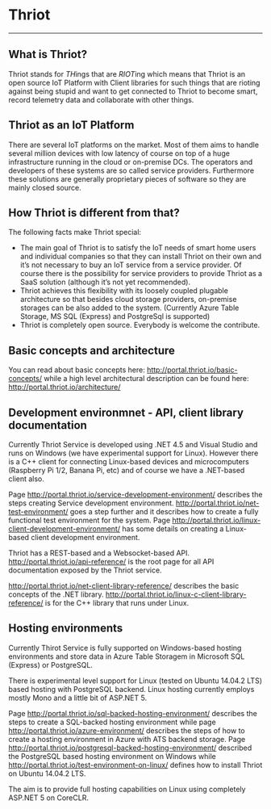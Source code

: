 ﻿# Thriot

---

## What is Thriot?

Thriot stands for *TH*ings that are *RIOT*ing which means that Thriot is an open source IoT Platform with Client libraries for such things that are rioting against being stupid and want to get connected to Thriot to become smart, record telemetry data and collaborate with other things.

## Thriot as an IoT Platform

There are several IoT platforms on the market. Most of them aims to handle several million devices with low latency of course on top of a huge infrastructure running in the cloud or on-premise DCs. The operators and developers of  these systems are so called service providers. Furthermore these solutions are generally proprietary pieces of software so they are mainly closed source.

## How Thriot is different from that?

The following facts make Thriot special:
- The main goal of Thriot is to satisfy the IoT needs of smart home users and individual companies so that they can install Thriot on their own and it’s not necessary to buy an IoT service from a service provider. Of course there is the possibility for service providers to provide Thriot as a SaaS solution (although it’s not yet recommended).
- Thriot achieves this flexibility with its loosely coupled plugable architecture so that besides cloud storage providers, on-premise storages can be also added to the system. (Currently Azure Table Storage, MS SQL (Express) and PostgreSql is supported)
- Thriot is completely open source. Everybody is welcome the contribute. 

## Basic concepts and architecture

You can read about basic concepts here: http://portal.thriot.io/basic-concepts/ while a high level architectural description can be found here: http://portal.thriot.io/architecture/

## Development environmnet - API, client library documentation

Currently Thriot Service is developed using .NET 4.5 and Visual Studio and runs on Windows (we have experimental support for Linux). However there is a C++ client for connecting Linux-based devices and microcomputers (Raspberry Pi 1/2, Banana Pi, etc) and of course we have a .NET-based client also.

Page http://portal.thriot.io/service-development-environment/ describes the steps creating Service development environment. http://portal.thriot.io/net-test-environment/ goes a step further and it describes how to create a fully functional test environment for the system. Page http://portal.thriot.io/linux-client-development-environment/ has some details on creating a Linux-based client development environment. 

Thriot has a REST-based and a Websocket-based API. http://portal.thriot.io/api-reference/ is the root page for all API documentation exposed by the Thriot service.

http://portal.thriot.io/net-client-library-reference/ describes the basic concepts of the .NET library. http://portal.thriot.io/linux-c-client-library-reference/ is for the C++ library that runs under Linux.

## Hosting environments

Currently Thirot Service is fully supported on Windows-based hosting environments and store data in Azure Table Storagem in Microsoft SQL (Express) or PostgreSQL. 

There is experimental level support for Linux (tested on Ubuntu 14.04.2 LTS) based hosting with PostgreSQL backend. Linux hosting currently employs mostly Mono and a little bit of ASP.NET 5.

Page http://portal.thriot.io/sql-backed-hosting-environment/ describes the steps to create a SQL-backed hosting environment while page http://portal.thriot.io/azure-environment/ describes the steps of how to create a hosting environment in Azure with ATS backend storage.
Page http://portal.thriot.io/postgresql-backed-hosting-environment/ described the PostgreSQL based hosting environment on Windows while http://portal.thriot.io/test-environment-on-linux/ defines how to install Thriot on Ubuntu 14.04.2 LTS.

The aim is to provide full hosting capabilities on Linux using completely ASP.NET 5 on CoreCLR.

